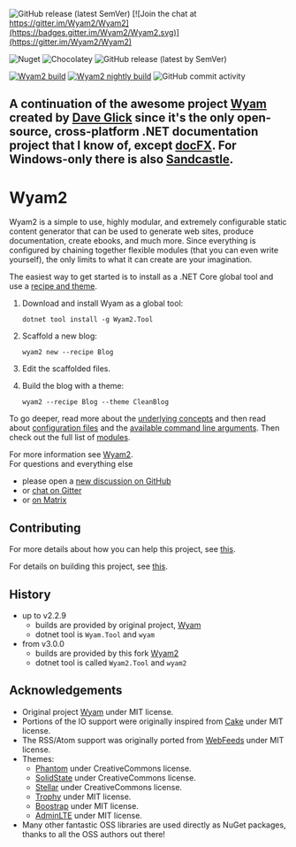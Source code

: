 ![GitHub release (latest SemVer)](https://img.shields.io/github/v/release/Wyam2/wyam?display_name=tag&sort=semver&style=plastic) [![Join the chat at https://gitter.im/Wyam2/Wyam2](https://badges.gitter.im/Wyam2/Wyam2.svg)](https://gitter.im/Wyam2/Wyam2) 

![Nuget](https://img.shields.io/nuget/dt/Wyam2?label=NuGet%20downloads&style=plastic) ![Chocolatey](https://img.shields.io/chocolatey/dt/Wyam2?label=Chocolatey%20downloads&style=plastic) ![GitHub release (latest by SemVer)](https://img.shields.io/github/downloads/Wyam2/wyam/latest/total?label=GitHub%20downloads%40latest&sort=semver)  
 
[![Wyam2 build](https://github.com/Wyam2/wyam/actions/workflows/build.yml/badge.svg?branch=main)](https://github.com/Wyam2/wyam/actions/workflows/build.yml)  [![Wyam2 nightly build](https://github.com/Wyam2/wyam/actions/workflows/nightly.yml/badge.svg?branch=main)](https://github.com/Wyam2/wyam/actions/workflows/nightly.yml) ![GitHub commit activity](https://img.shields.io/github/commit-activity/m/Wyam2/wyam?style=plastic)  

A continuation of the awesome project [Wyam](https://github.com/Wyamio/Wyam) created by [Dave Glick](https://github.com/daveaglick) since it's the only open-source, cross-platform .NET documentation project that I know of, except [docFX](https://github.com/dotnet/docfx). 
For Windows-only there is also [Sandcastle](https://github.com/EWSoftware/SHFB).
---


# Wyam2

Wyam2 is a simple to use, highly modular, and extremely configurable static content generator that can be used to generate web sites, produce documentation, create ebooks, and much more. Since everything is configured by chaining together flexible modules (that you can even write yourself), the only limits to what it can create are your imagination.

The easiest way to get started is to install as a .NET Core global tool and use a [recipe and theme](https://wyam2.github.io/recipes).

1. Download and install Wyam as a global tool:

    `dotnet tool install -g Wyam2.Tool`

2. Scaffold a new blog:

    `wyam2 new --recipe Blog`

3. Edit the scaffolded files.

4. Build the blog with a theme:

    `wyam2 --recipe Blog --theme CleanBlog`

To go deeper, read more about the [underlying concepts](https://wyam2.github.io/docs/concepts) and then read about [configuration files](https://wyam2.github.io/docs/usage/configuration) and the [available command line arguments](https://wyam2.github.io/docs/usage/command-line). Then check out the full list of [modules](https://wyam2.github.io/modules).

For more information see [Wyam2](https://wyam2.github.io).  
For questions and everything else
- please open a [new discussion on GitHub](https://github.com/Wyam2/wyam/discussions) 
- or [chat on Gitter](https://gitter.im/Wyam2/community)
- or [on Matrix](https://matrix.to/#/#Wyam2_community:gitter.im)


## Contributing
For more details about how you can help this project, see [this](CONTRIBUTING.md).

For details on building this project, see [this](BUILDING.md).


## History
- up to v2.2.9 
    - builds are provided by original project, [Wyam](https://github.com/Wyamio/Wyam)
    - dotnet tool is `Wyam.Tool` and `wyam`
- from v3.0.0
    - builds are provided by this fork [Wyam2](https://github.com/Wyam2/Wyam)
    - dotnet tool is called `Wyam2.Tool` and `wyam2`


## Acknowledgements

* Original project [Wyam](https://github.com/Wyamio/Wyam) under MIT license.
* Portions of the IO support were originally inspired from [Cake](http://cakebuild.net) under MIT license.
* The RSS/Atom support was originally ported from [WebFeeds](https://github.com/mckamey/web-feeds.net) under MIT license.
* Themes:
    - [Phantom](https://html5up.net/phantom) under CreativeCommons license.
    - [SolidState](https://html5up.net/solid-state) under CreativeCommons license.
    - [Stellar](https://html5up.net/stellar) under CreativeCommons license.
    - [Trophy](https://github.com/thomasvaeth/trophy-jekyll) under MIT license.
    - [Boostrap](https://getbootstrap.com/) under MIT license.
    - [AdminLTE](https://adminlte.io/) under MIT license.
* Many other fantastic OSS libraries are used directly as NuGet packages, thanks to all the OSS authors out there!
